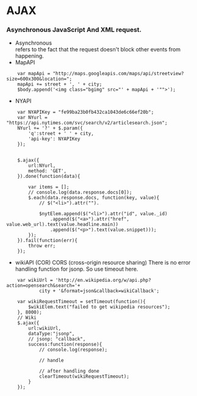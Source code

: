 


# AJAX
### Asynchronous JavaScript And XML request.
- Asynchronous  
refers to the fact that the request doesn't block other events from happening.
- MapAPI
```
    var mapApi = "http://maps.googleapis.com/maps/api/streetview?size=600x300&location=";
    mapApi += street + ', ' + city;
    $body.append('<img class="bgimg" src="' + mapApi + '"">');

```
- NYAPI
```
    var NYAPIKey = "fe99ba23b0fb432ca1043de6c66ef20b";
    var NYurl = "https://api.nytimes.com/svc/search/v2/articlesearch.json";
    NYurl += '?' + $.param({
    	'q':street + ' ' + city,
    	'api-key': NYAPIKey
    });


    $.ajax({
    	url:NYurl,
    	method: 'GET',
    }).done(function(data){

    	var items = [];
    	// console.log(data.response.docs[0]);
    	$.each(data.response.docs, function(key, value){
    		// $("<li>").attr("").

    		$nytElem.append($("<li>").attr("id", value._id)
    			.append($("<a>").attr("href", value.web_url).text(value.headline.main))
    			.append($("<p>").text(value.snippet)));
    	});
    }).fail(function(err){
    	throw err;
    });
```
- wikiAPI (COR)
CORS (cross-origin resource sharing)
There is no error handling function for jsonp. So use timeout here.
```
    var wikiUrl = 'http://en.wikipedia.org/w/api.php?action=opensearch&search='+
    		city + '&format=json&callback=wikiCallback';

    var wikiRequestTimeout = setTimeout(function(){
    	$wikiElem.text("failed to get wikipedia resources");
    }, 8000);
    // Wiki
    $.ajax({
    	url:wikiUrl,
    	dataType:"jsonp",
    	// jsonp: "callback",
    	success:function(response){
    		// console.log(response);

    		// handle

    		// after handling done 
    		clearTimeout(wikiRequestTimeout);
    	}
    });
```
